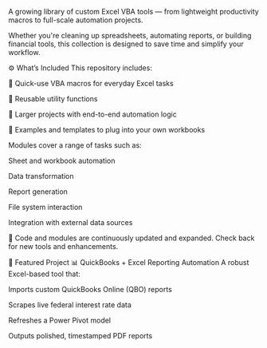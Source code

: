 A growing library of custom Excel VBA tools — from lightweight productivity macros to full-scale automation projects.

Whether you're cleaning up spreadsheets, automating reports, or building financial tools, this collection is designed to save time and simplify your workflow.

⚙️ What’s Included
This repository includes:

🔹 Quick-use VBA macros for everyday Excel tasks

🔹 Reusable utility functions

🔹 Larger projects with end-to-end automation logic

🔹 Examples and templates to plug into your own workbooks

Modules cover a range of tasks such as:

Sheet and workbook automation

Data transformation

Report generation

File system interaction

Integration with external data sources

📌 Code and modules are continuously updated and expanded. Check back for new tools and enhancements.

🧠 Featured Project
📊 QuickBooks + Excel Reporting Automation
A robust Excel-based tool that:

Imports custom QuickBooks Online (QBO) reports

Scrapes live federal interest rate data

Refreshes a Power Pivot model

Outputs polished, timestamped PDF reports

